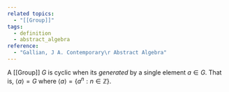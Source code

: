 ```yaml
---
related topics:
  - "[[Group]]"
tags:
  - definition
  - abstract_algebra
reference:
  - "Gallian, J A. Contemporary\r Abstract Algebra"
---
```

A [[Group]] $G$ is cyclic when its _generated_ by a single element $a\in G$. That is, $\langle a\rangle = G$ where $\langle a\rangle=\{a^n: n\in \mathbb{Z}\}$.